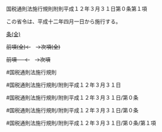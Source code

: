 国税通則法施行規則附則平成１２年３月３１日第０条第１項

この省令は、平成十二年四月一日から施行する。

[条(全)](国税通則法施行規則附則平成１２年３月３１日第０条_.md)

~~前項(全)←~~　~~→次項(全)~~

~~前項 　 ←~~　~~→次項~~



#国税通則法施行規則

#国税通則法施行規則/附則平成１２年３月３１日

#国税通則法施行規則/附則平成１２年３月３１日/第０条

#国税通則法施行規則/附則平成１２年３月３１日/第０条

#国税通則法施行規則/附則平成１２年３月３１日/第０条/第１項

